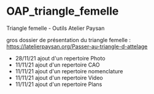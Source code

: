 # OAP_triangle_femelle
 Triangle femelle - Outils Atelier Paysan
 
 gros dossier de présentation du triangle femelle :
 https://latelierpaysan.org/Passer-au-triangle-d-attelage 
 
- 28/11/21 ajout d'un repertoire Photo
- 11/11/21 ajout d'un repertoire CAO
- 11/11/21 ajout d'un repertoire nomenclature
- 11/11/21 ajout d'un repertoire Video
- 11/11/21 ajout d'un repertoire Plans

